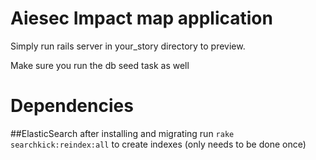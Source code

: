 Aiesec Impact map application
=============================

Simply run rails server in your_story directory to preview.

Make sure you run the db seed task as well


# Dependencies

##ElasticSearch
  after installing and migrating run `rake searchkick:reindex:all` to create indexes (only needs to be done once)